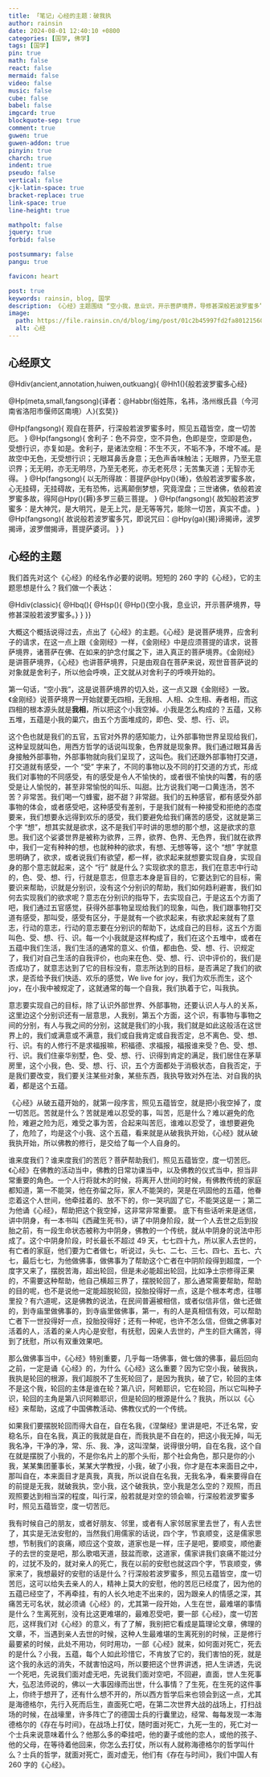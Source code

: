 ```yaml
---
title: 「笔记」心经的主题：破我执
author: rainsin
date: 2024-08-01 12:40:10 +0800
categories: [国学, 佛学]
tags: [国学]
pin: true
math: false
react: false
mermaid: false
video: false
music: false
cube: false
babel: false
imgcard: true
blockquote-sep: true
comment: true
guwen: true
guwen-addon: true
pinyin: true
charch: true
indent: true
pseudo: false
vertical: false
cjk-latin-space: true
bracket-replace: true
link-space: true
line-height: true

mathpolt: false
jquery: true
forbid: false

postsummary: false
pangu: true

favicon: heart

post: true
keywords: rainsin, blog, 国学
description: 《心经》主题围绕 “空小我，息业识，开示菩萨境界，导修甚深般若波罗蜜多” 展开，借由观自在菩萨讲菩萨境界。小我由五蕴构成，五蕴涵盖感知、感受、欲求、意志、分别等方面，人们因执着五蕴形成我执。《心经》从破五蕴、我执切入，意在度苦厄，在佛教诸多活动、仪式中作用重大，能助人超脱轮回、抚慰心灵，于面对生死之事时可给人精神安慰。
image:
  path: https://file.rainsin.cn/d/blog/img/post/01c2b45997fd2fa801215603b19339.webp
  alt: 心经
---
```


<style>
.heti--outkuang{
    border: 1px solid;
    padding: 1em;
}
</style>

## 心经原文

<div class="heti-box">
@Hdiv(ancient,annotation,huiwen,outkuang){
@Hh1(){般若波罗蜜多心经}

@Hp(meta,small,fangsong){译者：@Habbr(俗姓陈，名祎，洛州缑氏县（今河南省洛阳市偃师区南境）人){玄奘}}

@Hp(fangsong){
观自在菩萨，行深般若波罗蜜多时，照见五蕴皆空，度一切苦厄。
}
@Hp(fangsong){
舍利子：色不异空，空不异色，色即是空，空即是色，受想行识，亦复如是。舍利子，是诸法空相：不生不灭，不垢不净，不增不减。是故空中无色，无受想行识；无眼耳鼻舌身意；无色声香味触法；无眼界，乃至无意识界；无无明，亦无无明尽，乃至无老死，亦无老死尽；无苦集灭道；无智亦无得。
}
@Hp(fangsong){
以无所得故：菩提萨@Hpy(){埵}，依般若波罗蜜多故，心无挂碍，无挂碍故，无有恐怖，远离颠倒梦想，究竟涅盘；三世诸佛，依般若波罗蜜多故，得阿@Hpy(){耨}多罗三藐三菩提。
}
@Hp(fangsong){
故知般若波罗蜜多：是大神咒，是大明咒，是无上咒，是无等等咒，能除一切苦，真实不虚。
}
@Hp(fangsong){
故说般若波罗蜜多咒，即说咒曰：@Hpy(ga){揭}谛揭谛，波罗揭谛，波罗僧揭谛，菩提萨婆诃。
}
}
</div>

## 心经的主题

我们首先对这个《心经》的经名作必要的说明。短短的 260 字的《心经》，它的主题思想是什么？我们做一个表达：

<div class="heti-box">
@Hdiv(classic){
@Hbq(){
@Hsp(){
@Hp(){空小我，息业识，开示菩萨境界，导修甚深般若波罗蜜多。}
}
}}
</div>

大概这个概括说得过去，点出了《心经》的主题。《心经》是说菩萨境界，应舍利子的请求，在这一点上跟《金刚经》一样，《金刚经》中是应须菩提的请求，说菩萨境界，诸菩萨在佛、在如来的护念付属之下，进入真正的菩萨境界。《金刚经》是讲菩萨境界，《心经》也讲菩萨境界，只是由观自在菩萨来说，观世音菩萨说的对象就是舍利子，所以他会呼唤，正文就从对舍利子的呼唤开始的。

第一句话，“空小我”，这是说菩萨境界的切入处，这一点又跟《金刚经》一致。《金刚经》说菩萨境界一开始就要无四相，无我相、人相、众生相、寿者相，而这四相的根本源头就是**我相**，所以把这个小我空掉。小我是怎么构成的？五蕴，又称五堆，五蕴是小我的巢穴，由五个方面堆成的，即色、受、想、行、识。

这个色也就是我们的五官，五官对外界的感知能力，让外部事物世界呈现给我们，这种呈现就叫色，用西方哲学的话说叫现象，色界就是现象界。我们通过眼耳鼻舌身接触外部事物，外部事物就向我们呈现了，这叫色。我们还跟外部事物打交道，打交道就有感受，一个 “受” 字来了，不同的事物以及不同的打交道的方式，形成我们对事物的不同感受，有的感受是令人不愉快的，或者很不愉快的叫**苦**，有的感受是让人愉悦的，甚至非常愉悦的叫乐、叫甜。比方说我们喝一口黄连汤，苦不苦？非常苦。我们喝一勺蜂蜜，甜不甜？非常甜。我们的五种感官，都有感受外部事物的体会，或者感受吧，这种感受有差别，于是我们就有一种接受和拒绝的态度要来，我们想要永远得到欢乐的感受，我们要避免给我们痛苦的感受，这就是第三个字 “想”，想其实就是欲求，这不是我们平时讲的思想的那个想，这是欲求的意思。我们这个娑婆世界是被称为欲界，三界，欲界、色界、无色界，我们就在欲界中，我们一定有种种的想，也就种种的欲求，有想、无想等等，这个 “想” 字就意思明确了，欲求，或者说我们有欲望，都一样，欲求起来就想要实现自身，实现自身的那个意志就起来，这个 “行” 就是什么？实现欲求的意志，我们在意志中行动的，色、受、想、行，行就是意志，但意志本身是盲目的，它要达到它的目标，需要识来帮助，识就是分别识，没有这个分别识的帮助，我们如何趋利避害，我们如何去实现我们的欲求呢？意志在分别识的指导下，去实现自己，于是这五个方面了吧，我们通过五官感觉，获得外部事物呈现给我们的现象，叫色，我们跟事物打交道有感受，那叫受，感受有区分，于是就有一个欲求起来，有欲求起来就有了意志，行动的意志，行动的意志要在分别识的帮助下，达成自己的目标，这五个方面叫色、受、想、行、识。每一个小我就是这样构成了，我们在这个五堆中，或者在五蕴中我们生活，我们生活的通常的意义、价值，都由色、受、想、行、识规定了，我们对自己生活的自我评价，也向来在色、受、想、行、识中评价的，我们是否成功了，就意志达到了它的目标没有，意志所达到的目标，是否满足了我们的欲求，是否给予我们快适、欢乐的感觉，We live for joy，我们为欢乐而生，这个 joy，在小我中被规定了，这就通常的每一个自我，我们执着于它，叫我执。

意志要实现自己的目标，除了认识外部世界、外部事物，还要认识人与人的关系，这里边这个分别识还有一层意思，人我别，第五个方面，这个识，有事物与事物之间的分别，有人与我之间的分别，这就是我们的小我，我们就是如此这般活在这世界上的，我们或满意或不满意，我们或自我肯定或自我否定，总不离色、受、想、行、识。有的人修行不是求福报嘛，积福德、求福报，福报谁来受？色、受、想、行、识。我们住豪华别墅，色、受、想、行、识得到肯定的满足，我们居住在茅草房里，这个小我，色、受、想、行、识，五个方面都处于消极状态，自我否定，于是我们要改变，我们要关注某些对象，某些东西，我执导致对外在法、对自我的执着，都是这个五蕴。

《心经》从破五蕴开始的，就第一段序言，照见五蕴皆空，就是把小我空掉了，度一切苦厄。苦就是什么？苦就是难以忍受的事，叫苦，厄是什么？难以避免的危险，难避之险为厄，难受之事为苦，合起来叫苦厄，谁难以忍受了，谁想要避免了，危险了，均是这个小我、这个五蕴，看来就是从破我执开始，《心经》就从破我执开始，所以佛教的修行，是交给了每一个人自身的。

谁来度我们？谁来度我们的苦厄？菩萨帮助我们，照见五蕴皆空，度一切苦厄。《心经》在佛教的活动当中，佛教的日常功课当中，以及佛教的仪式当中，担当非常重要的角色。一个人行将就木的时候，将离开人世间的时候，有佛教传统的家庭都知道，第一不能哭，他在弥留之际，家人不能哭的，哭是在巩固他的五蕴，他眷恋着这个人世间，他牵挂着的、放不下的，你一哭巩固了它，不能哭这是一；第二为他诵《心经》，帮助把这个我空掉，这非常非常重要。
底下有些话听来是迷信，讲中阴身，有一本书叫《西藏生死书》，讲了中阴身阶段，就一个人去世之后到投胎之前，有一段生命状态被称为中阴身，佛教的一个传统，就从中阴身的说法中形成了。这个中阴身阶段，时长最长不超过 49 天，七七四十九，所以家人去世的，有亡者的家庭，他们要为亡者做七，听说过，头七、二七、三七、四七、五七、六七，最后七七，为他做佛事，做佛事为了帮助这个亡者在中阴阶段得到超度，一个度字又来了，摆脱苦海，超出轮回，但是未必能超出轮回，比如净土宗修得正果的，不需要这种帮助，他自己横超三界了，摆脱轮回了，那么通常需要帮助，帮助的目的呢，也不是说他一定能超脱轮回，投胎投得好一点，这是个根本考虑，往哪里投？有六道呢，这是佛教的说法，在民间普遍被相信，或者似信非信，做七还做的，到寺庙里做佛事的，到寺庙里做佛事，第一，有的人是真相信有效，可以帮助亡者下一世投得好一点，投胎投得好；还有一种呢，也许不怎么信，但做之佛事对活着的人，活着的亲人内心是安慰，有抚慰，因亲人去世的，产生的巨大痛苦，得到了抚慰，所以有双重效果吧。

那么做佛事当中，《心经》特别重要，几乎每一场佛事，做七做的佛事，最后回向之前，一定是诵《心经》的，为什么《心经》这么重要？因为它空小我，破我执，我执是轮回的根源，我们超脱不了生死轮回了，是因为我执，破了它，轮回的主体不是这个我，轮回的主体是谁在轮？第八识，阿赖耶识，它在轮回，所以它叫种子识，轮回的主角是第八识阿赖耶识，但是轮回的根源是什么？我执，所以以《心经》来帮助，这成了中国佛教活动、佛教仪式的一个传统。

如果我们要摆脱轮回而得大自在，自在名我，《涅槃经》里讲是吧，不迁名常，安稳名乐，自在名我，真正的我就是自在，而我执是不自在的，把这小我无掉，叫无我名净，干净的净，常、乐、我、净，这叫涅槃，说得很分明，自在名我，这个自在就是摆脱了小我的，不是你名片上的那个头衔，那个社会角色，那只是你的小我，某某集团董事长，某某大学教授，小我，破了小我，你才是在本来面目之中，那叫自在，本来面目才是真我，真我，所以说自在名我，无我名净，看来要得自在的前提是无我，就破我执，空小我，这个破我执，空小我是怎么空的？观照，而且观照要达到相当深的程度，叫行深，般若就是对空的领会嘛，行深般若波罗蜜多时，照见五蕴皆空，度一切苦厄。

我有时候自己的朋友，或者好朋友、邻里，或者有人家邻居家里去世了，有人去世了，其实是无法安慰的，当然我们用儒家的话说，四个字，节哀顺变，这是儒家思想，节制我们的哀痛，顺应这个变故，道家也是一样，庄子是吧，要顺变，顺他妻子的去世的变是吧，那么歌唱天道，鼓盆而歌，这道家，儒家讲我们哀痛不能过分的，过犹不及的，就对亲人的死亡，我在以前的安慰也就这四个字，节哀顺变，佛家来了，我想最好的安慰的话是什么？行深般若波罗蜜多，照见五蕴皆空，度一切苦厄，这可以给失去亲人的人，精神上莫大的安慰，他的苦厄已经度了，因为他的五蕴已经空了，不再牵挂，有的人长久地走不出来的，因为跟亲人的情感之深，其痛苦无可名状，就必须诵《心经》的，尤其第一段开始，人生在世，最难堪的事情是什么？生离死别，没有比这更难堪的，最难忍受吧，要一部《心经》，度一切苦厄，这样我们对《心经》的意义，有了了解，我别把它看成是篇理论文章，佛理的文章，不，当遇到亲人去世的时候，这种人生最难堪的生离死别的时候，正是修行最要紧的时候，此处不用功，何时用功，一部《心经》就来，如何面对死亡，死去的是什么？小我，五蕴，每个人如此珍惜它，不肯放了它的，我们害怕的死，就是这个我的永远的消失，不就害怕这吗，所以要把这个世界讲透，把人生讲透，先说一个死吧，先说我们面对虚无吧，先说我们面对空吧，不回避，直面，世人生死事大，弘忍法师说的，佛以一大事因缘而出世，什么事情？了生死，在生死的这件事上，你终于想开了，还有什么想不开的，所以西方哲学后来也领会到这一点，尤其是海德格尔，先行入死而后生，直面死亡吧，在第二次世界大战的战场上，打扫战场的时候，在战壕里，许多阵亡了的德国士兵的行囊里边，经常、每每发现一本海德格尔的《存在与时间》，在战场上打仗，随时面对死亡，九死一生的，死亡对一个士兵来说意味着什么？他那么多的牵挂吧，他的妻子或他的恋人，或他的孩子、他的父母，在等待着他回来，你怎么去打仗，所以有人就称海德格尔的哲学叫什么？士兵的哲学，就面对死亡，面对虚无，他们有《存在与时间》，我们中国人有 260 字的《心经》。

